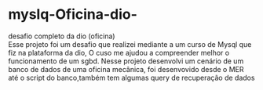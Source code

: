 # myslq-Oficina-dio-
desafio completo da dio (oficina)<br>
Esse projeto foi um desafio que realizei mediante a um curso de Mysql que fiz na plataforma da dio, O cuso me ajudou a compreender melhor o funcionamento de um sgbd.
Nesse projeto desenvolvi um cenário de um banco de dados de uma oficina mecânica, foi desenvovido desde o MER até o script do banco,também tem algumas query de recuperação
de dados
